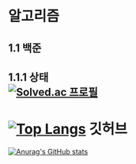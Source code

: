 알고리즘
===
1.1 백준
---
1.1.1 상태   
[![Solved.ac
프로필](http://mazassumnida.wtf/api/v2/generate_badge?boj=chackcooking)](https://solved.ac/chackcooking)   
---   
[![Top Langs](https://github-readme-stats.vercel.app/api/top-langs/?username=Byungjin-Lee&hide=jupyter%20notebook,TSQL,C%23,HTML)](https://github.com/anuraghazra/github-readme-stats)
깃허브   
===
[![Anurag's GitHub stats](https://github-readme-stats.vercel.app/api?username=Byungjin-Lee)](https://github.com/anuraghazra/github-readme-stats)
